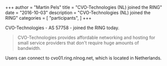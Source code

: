 +++
author = "Martin Pels"
title = "CVO-Technologies (NL) joined the RING"
date = "2016-10-03"
description = "CVO-Technologies (NL) joined the RING"
categories = [
    "participants",
]
+++

CVO-Technologies - AS 57758 - joined the RING today.

> CVO-Technologies provides affordable networking and hosting for small service providers that don't require huge amounts of bandwidth.

Users can connect to cvo01.ring.nlnog.net, which is located in Netherlands.


